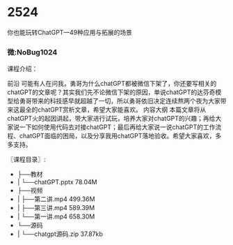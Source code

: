 # 2524
你也能玩转ChatGPT—49种应用与拓展的场景
### 微:NoBug1024 


课程介绍：

前沿
可能有人在问我，勇哥为什么chatGPT都被微信下架了，你还要写相关的chatGPT的文章呢？其实我们先不论微信下架的原因，单说chatGPT的达芬奇模型给勇哥带来的科技感早就超越了一切，所以勇哥依旧决定连续熬两个夜为大家带来这最全的chatGPT赏析文章，希望大家能喜欢。
内容大纲
本篇文章将从chatGPT火的起因讲起，带大家进行试玩，培养大家对chatGPT的兴趣；再给大家说一下如何使用代码去对接chatGPT；最后再给大家说一说chatGPT的工作流程、chatGPT面临的困局，以及分享我用chatGPT落地验收。希望大家喜欢，多多支持。



〖课程目录〗:

- ├──教材  
- |   └──chatGPT.pptx  78.04M
- ├──视频  
- |   ├──第二讲.mp4  499.36M
- |   ├──第三讲.mp4  589.39M
- |   └──第一讲.mp4  658.30M
- └──源码  
- |   └──chatgpt源码.zip  37.87kb

